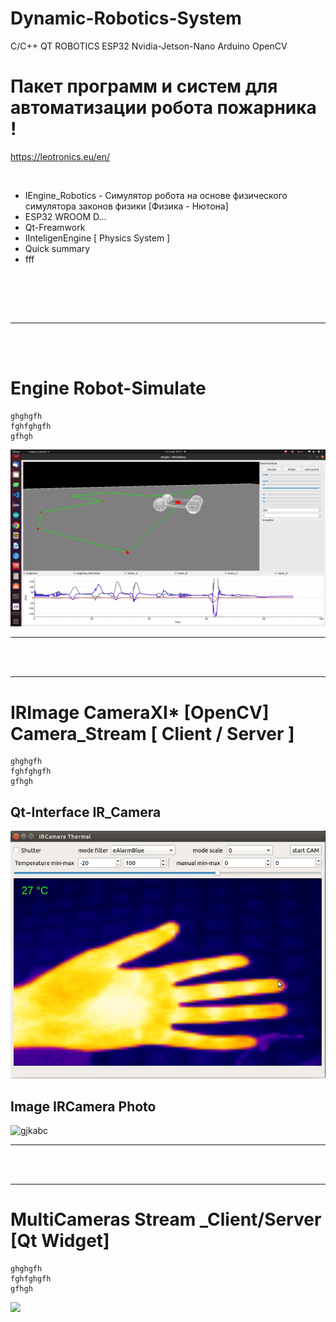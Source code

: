 # Dynamic-Robotics-System
C/C++ QT ROBOTICS ESP32 Nvidia-Jetson-Nano Arduino OpenCV 

# Пакет программ и систем для автоматизации робота пожарника !
https://leotronics.eu/en/

<br>

* IEngine_Robotics - Симулятор робота на основе физического симулятора законов физики [Физика - Нютона]
* ESP32 WROOM D...
* Qt-Freamwork
* IInteligenEngine [ Physics System ]
* Quick summary
* fff
<br/>

<br/> <br/> 


***
<br/> <br/> 
# Engine Robot-Simulate 
```
ghghgfh
fghfghgfh
gfhgh
```

![bandicam 2020-07-31 03-50-36-209](https://github.com/werasaimon/IEngine_Robotics/blob/test/img/demo.png)

---
<br/> <br/> 
***


# IRImage CameraXI* [OpenCV] Camera_Stream [ Client / Server ] 
```
ghghgfh
fghfghgfh
gfhgh
```

## Qt-Interface IR_Camera
![gjkabc](https://github.com/werasaimon/IRCamera_OpenCV__QtWidget/blob/main/image/thermal_img.png)

## Image IRCamera Photo
![gjkabc](http://documentation.evocortex.com/libirimager2/html/household.png)
<br/>

---
<br/> <br/> 
***


# MultiCameras Stream _Client/Server [Qt Widget]

```
ghghgfh
fghfghgfh
gfhgh
```

![](https://github.com/werasaimon/DYNAMIC-RBOBOTICS-SYSTEMS/blob/main/data/img/Streming%204-Cameras.png)
